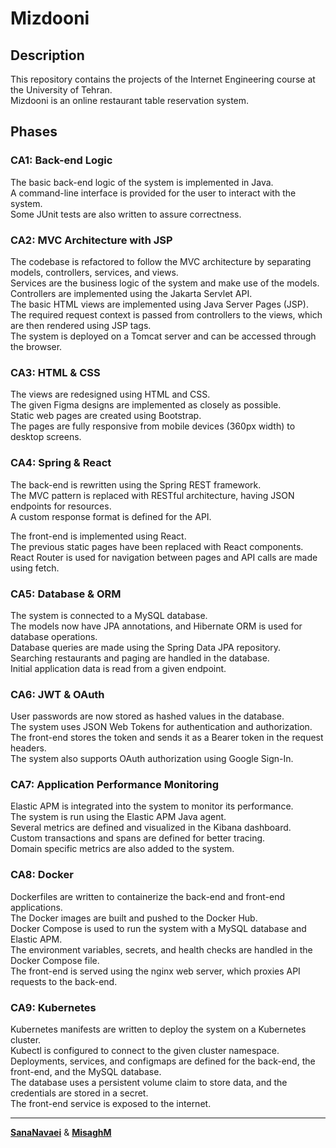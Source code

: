 # Mizdooni

## Description

This repository contains the projects of the Internet Engineering course at the University of Tehran.  
Mizdooni is an online restaurant table reservation system.

## Phases

### CA1: Back-end Logic

The basic back-end logic of the system is implemented in Java.  
A command-line interface is provided for the user to interact with the system.  
Some JUnit tests are also written to assure correctness.

### CA2: MVC Architecture with JSP

The codebase is refactored to follow the MVC architecture by separating models, controllers, services, and views.  
Services are the business logic of the system and make use of the models.  
Controllers are implemented using the Jakarta Servlet API.  
The basic HTML views are implemented using Java Server Pages (JSP).  
The required request context is passed from controllers to the views, which are then rendered using JSP tags.  
The system is deployed on a Tomcat server and can be accessed through the browser.

### CA3: HTML & CSS

The views are redesigned using HTML and CSS.  
The given Figma designs are implemented as closely as possible.  
Static web pages are created using Bootstrap.  
The pages are fully responsive from mobile devices (360px width) to desktop screens.

### CA4: Spring & React

The back-end is rewritten using the Spring REST framework.  
The MVC pattern is replaced with RESTful architecture, having JSON endpoints for resources.  
A custom response format is defined for the API.

The front-end is implemented using React.  
The previous static pages have been replaced with React components.  
React Router is used for navigation between pages and API calls are made using fetch.

### CA5: Database & ORM

The system is connected to a MySQL database.  
The models now have JPA annotations, and Hibernate ORM is used for database operations.  
Database queries are made using the Spring Data JPA repository.  
Searching restaurants and paging are handled in the database.  
Initial application data is read from a given endpoint.

### CA6: JWT & OAuth

User passwords are now stored as hashed values in the database.  
The system uses JSON Web Tokens for authentication and authorization.  
The front-end stores the token and sends it as a Bearer token in the request headers.  
The system also supports OAuth authorization using Google Sign-In.

### CA7: Application Performance Monitoring

Elastic APM is integrated into the system to monitor its performance.  
The system is run using the Elastic APM Java agent.  
Several metrics are defined and visualized in the Kibana dashboard.  
Custom transactions and spans are defined for better tracing.  
Domain specific metrics are also added to the system.

### CA8: Docker

Dockerfiles are written to containerize the back-end and front-end applications.  
The Docker images are built and pushed to the Docker Hub.  
Docker Compose is used to run the system with a MySQL database and Elastic APM.  
The environment variables, secrets, and health checks are handled in the Docker Compose file.  
The front-end is served using the nginx web server, which proxies API requests to the back-end.

### CA9: Kubernetes

Kubernetes manifests are written to deploy the system on a Kubernetes cluster.  
Kubectl is configured to connect to the given cluster namespace.  
Deployments, services, and configmaps are defined for the back-end, the front-end, and the MySQL database.  
The database uses a persistent volume claim to store data, and the credentials are stored in a secret.  
The front-end service is exposed to the internet.  

---

[**SanaNavaei**](https://github.com/SanaNavaei) & [**MisaghM**](https://github.com/MisaghM)
